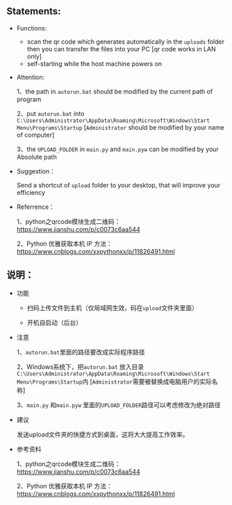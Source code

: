 ## Statements:

- Functions:
  - scan the qr code which generates automatically in the `uploads` folder then you can transfer the files into your PC [qr code works in LAN only]
  - self-starting while the host machine powers on

- Attention:

  1、the path in `autorun.bat` should be modified by the current path of program

  2、put `autorun.bat` into `C:\Users\Administrator\AppData\Roaming\Microsoft\Windows\Start Menu\Programs\Startup`
  [`Administrator` should be modified by your name of computer]

  3、the `UPLOAD_FOLDER` in `main.py` and `main.pyw` can be modified by your Absolute path

- Suggestion：

  Send a shortcut of `upload` folder to your desktop, that will improve your efficiency

- Referrence：

  1、python之qrcode模块生成二维码：https://www.jianshu.com/p/c0073c6aa544

  2、Python 优雅获取本机 IP 方法：https://www.cnblogs.com/xxpythonxx/p/11826491.html



## 说明：

- 功能

  - 扫码上传文件到主机（仅局域网生效，码在`upload`文件夹里面）

  - 开机自启动（后台）

- 注意

  1、`autorun.bat`里面的路径要改成实际程序路径

  2、Windows系统下，把`autorun.bat` 放入目录`C:\Users\Administrator\AppData\Roaming\Microsoft\Windows\Start Menu\Programs\Startup`内
  [`Administrator`需要被替换成电脑用户的实际名称]

  3、`main.py` 和`main.pyw` 里面的`UPLOAD_FOLDER`路径可以考虑修改为绝对路径

- 建议

  发送upload文件夹的快捷方式到桌面，这将大大提高工作效率。

- 参考资料

  1、python之qrcode模块生成二维码：https://www.jianshu.com/p/c0073c6aa544

  2、Python 优雅获取本机 IP 方法：https://www.cnblogs.com/xxpythonxx/p/11826491.html